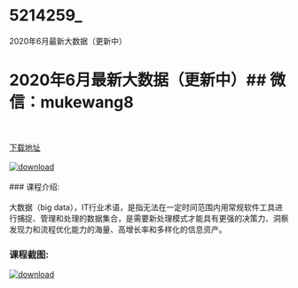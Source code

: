 # 5214259_
2020年6月最新大数据（更新中）
# 2020年6月最新大数据（更新中）## 微信：mukewang8
<br/></br>[下载地址](http://www.36tz.cn/article/5214259 "下载地址")
<br/></br>[![download](http://36tz.cn/muke_img/2020_07_1-22-300x225.png "下载地址")](http://www.36tz.cn/article/5214259 "下载地址")
<br/></br>### 课程介绍:<br/></br>大数据（big data），IT行业术语，是指无法在一定时间范围内用常规软件工具进行捕捉、管理和处理的数据集合，是需要新处理模式才能具有更强的决策力、洞察发现力和流程优化能力的海量、高增长率和多样化的信息资产。

### 课程截图:
[![download](http://36tz.cn/muke_img/2020_07_2-26.png "下载地址")](http://www.36tz.cn/article/5214259 "下载地址")
